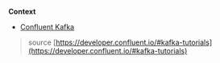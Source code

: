 
**Context**

- [Confluent Kafka](./confluent-kafka-101)

> source [https://developer.confluent.io/#kafka-tutorials](https://developer.confluent.io/#kafka-tutorials)
